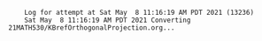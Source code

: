         Log for attempt at Sat May  8 11:16:19 AM PDT 2021 (13236)
        Sat May  8 11:16:19 AM PDT 2021 Converting 21MATH530/KBrefOrthogonalProjection.org...
